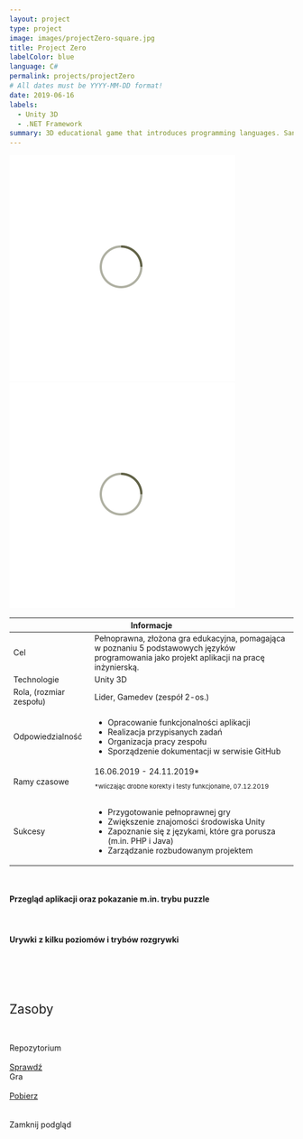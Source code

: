 ```yaml
---
layout: project
type: project
image: images/projectZero-square.jpg
title: Project Zero
labelColor: blue
language: C#
permalink: projects/projectZero
# All dates must be YYYY-MM-DD format!
date: 2019-06-16
labels:
  - Unity 3D
  - .NET Framework
summary: 3D educational game that introduces programming languages. Sandbox, 40 levels, 4 minigames. Includes quite rich documentation :)
---
```


<div class="ui centered grid">
  <div class="fourteen wide column clickable" onclick="showModalWithImage(this)">
    <img class="ui image img-center" src="../images/oval.svg" data-echo="../images/projectZero-cover.jpg">
  </div>
  <div class="fourteen wide column clickable" onclick="showModalWithImage(this)">
    <img class="ui image img-center" src="../images/oval.svg" data-echo="../images/projectZero-cover-back.jpg">
  </div>
</div>

<table class="ui celled striped tablet stackable table">
  <thead>
    <tr><th colspan="3">
      Informacje
    </th>
  </tr></thead>
  <tbody>
    <tr>
      <td>
        <i class="info circle icon"></i> Cel
      </td>
      <td class="justify-text font-balooChettan2">Pełnoprawna, złożona gra edukacyjna, pomagająca w poznaniu 5 podstawowych języków programowania jako projekt aplikacji na pracę inżynierską.</td>
    </tr>
    <tr>
      <td>
        <i class="lab icon"></i> Technologie
      </td>
      <td>Unity 3D</td>
    </tr>
    <tr>
      <td class="collapsing">
        <i class="users icon"></i> Rola, (rozmiar zespołu)
      </td>
      <td class="font-balooChettan2">Lider, Gamedev (zespół 2-os.)</td>
    </tr>
    <tr>
      <td>
        <i class="setting icon"></i> Odpowiedzialność
      </td>
      <td>
      <ul class="font-balooChettan2">
        <li>Opracowanie funkcjonalności aplikacji</li>
        <li>Realizacja przypisanych zadań</li>
        <li>Organizacja pracy zespołu</li>
        <li>Sporządzenie dokumentacji w serwisie GitHub</li>
      </ul>
      </td>
    </tr>
    <tr>
      <td>
        <i class="clock icon"></i> Ramy czasowe
      </td>
      <td class="font-balooChettan2">16.06.2019 - 24.11.2019* <br> <p style="font-size: 11px">*wliczając drobne korekty i testy funkcjonalne, 07.12.2019</p></td>
    </tr>
    <tr>
      <td>
        <i class="star icon"></i> Sukcesy
      </td>
      <td class="font-balooChettan2">
        <ul>
          <li>Przygotowanie pełnoprawnej gry</li>
          <li>Zwiększenie znajomości środowiska Unity</li>
          <li>Zapoznanie się z językami, które gra porusza (m.in. PHP i Java)</li>
          <li>Zarządzanie rozbudowanym projektem</li>
        </ul>
      </td>
    </tr>
  </tbody>
</table>

<div class="swiper-container">
  <div class="swiper-wrapper">
    <div class="swiper-slide" style="background: url(../images/oval.svg) center center no-repeat; background-size: cover;" data-echo-background="../images/projectZero-img1.png"></div>
    <div class="swiper-slide" style="background: url(../images/oval.svg) center center no-repeat; background-size: cover;" data-echo-background="../images/projectZero-img2.png"></div>
    <div class="swiper-slide" style="background: url(../images/oval.svg) center center no-repeat; background-size: cover;" data-echo-background="../images/projectZero-img3.png"></div>
    <div class="swiper-slide" style="background: url(../images/oval.svg) center center no-repeat; background-size: cover;" data-echo-background="../images/projectZero-img4.png"></div>
    <div class="swiper-slide" style="background: url(../images/oval.svg) center center no-repeat; background-size: cover;" data-echo-background="../images/projectZero-img5.png"></div>
    <div class="swiper-slide" style="background: url(../images/oval.svg) center center no-repeat; background-size: cover;" data-echo-background="../images/projectZero-img6.png"></div>
    <div class="swiper-slide" style="background: url(../images/oval.svg) center center no-repeat; background-size: cover;" data-echo-background="../images/projectZero-img7.png"></div>
    <div class="swiper-slide" style="background: url(../images/oval.svg) center center no-repeat; background-size: cover;" data-echo-background="../images/projectZero-img8.png"></div>
    <div class="swiper-slide" style="background: url(../images/oval.svg) center center no-repeat; background-size: cover;" data-echo-background="../images/projectZero-img9.png"></div>
  </div>

  <!-- Add Pagination -->
  <div class="swiper-pagination"></div>
</div>

<!-- Initialize Swiper -->
<script src="../js/initialize-swiper.js"></script>



<br>

<h4>Przegląd aplikacji oraz pokazanie m.in. trybu puzzle</h4>

<div class="ui embed" data-source="youtube" data-id="W4FGTbqTwsY" > </div> 

<br>

<h4>Urywki z kilku poziomów i trybów rozgrywki </h4>

<div class="ui embed" data-source="youtube" data-id="UtQ0g11_Juc" > </div> 

<br>
<br>

<div class="ui placeholder segment">
  <div class="ui one column stackable center aligned grid">
    <p style="font-size: 160%; padding: 5% 0% 5% 0%;">Zasoby</p>
  </div>
  <div class="ui two column stackable center aligned grid">
    <div class="middle aligned row">
      <div class="column">
        <div class="ui icon header font-balooChettan2">
          <i class="github icon"></i>
          Repozytorium
        </div>
        <br>
        <a href="https://github.com/trolit/projectZero" target="_blank">
        <div class="ui animated csharp button" onclick="this.blur();" tabindex="0">
          <div class="visible content font-balooChettan2">Sprawdź</div>
          <div class="hidden content">
            <i class="right arrow icon"></i>
          </div>
        </div>
        </a>
      </div>
      <div class="column">
        <div class="ui icon header font-balooChettan2">
          <i class="chess knight icon"></i>
          Gra
        </div>
        <br>
        <a href="https://github.com/trolit/projectZero/releases/download/v0.92/ProjectZero_installer.exe" target="_blank">
        <div class="ui animated csharp button" onclick="this.blur();" tabindex="0">
          <div class="visible content font-balooChettan2">Pobierz</div>
          <div class="hidden content">
            <i class="right arrow icon"></i>
          </div>
        </div>
        </a>
      </div>
    </div>
  </div>
</div>

<!-- Image Modal -->
<div class="tiny modal">
  <div class="image content">
    <div class="ui huge image">
      <img id="imgPlaceholder" src="">
    </div>
  </div>
  <br/>
  <div class="actions">
    <div class="ui csharp left labeled icon button">
      Zamknij podgląd
      <i class="file image icon"></i>
    </div>
  </div>
</div>